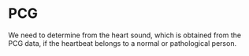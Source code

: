 # PCG
We need to determine from the heart sound, which is obtained from the PCG data, if the heartbeat belongs to a normal or pathological person.
